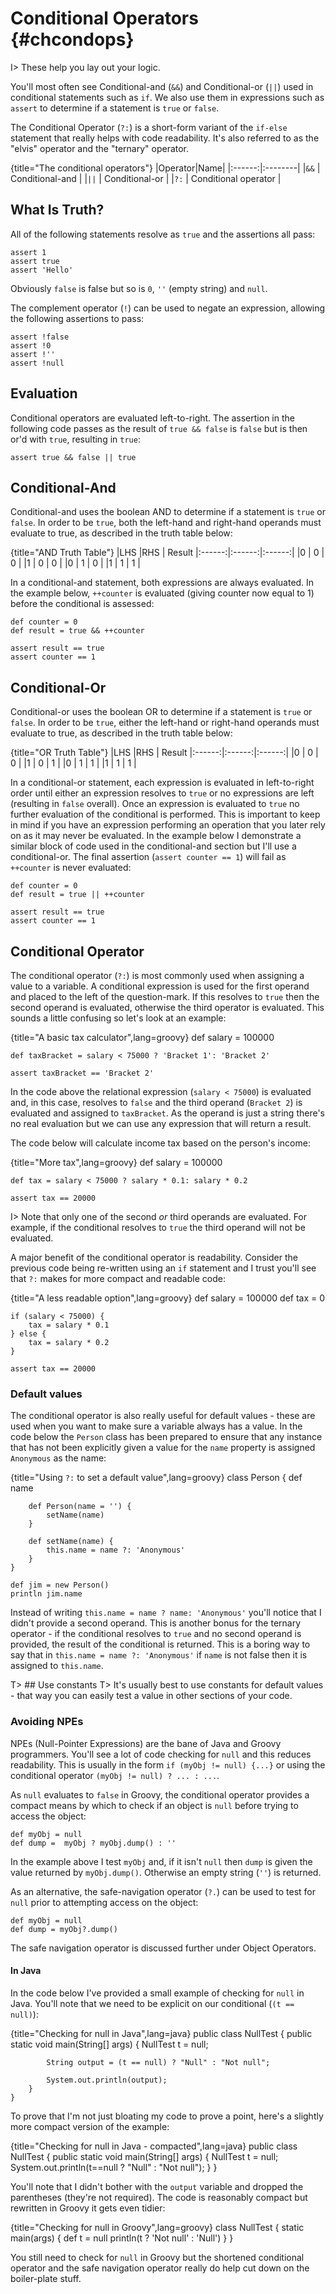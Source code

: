 # Conditional Operators {#chcondops}

I> These help you lay out your logic.

You'll most often see Conditional-and (`&&`) and Conditional-or (`||`) used in conditional statements such as `if`. We also use them in expressions such as `assert` to determine if a statement is `true` or `false`.

The Conditional Operator (`?:`) is a short-form variant of the `if-else` statement that really helps with code readability. It's also referred to as the "elvis" operator and the "ternary" operator.

{title="The conditional operators"}
|Operator|Name|
|:------:|:--------|
|`&&`	|  Conditional-and	|
|`||`	|  Conditional-or	|
|`?:`	|  Conditional operator	|

## What Is Truth?

All of the following statements resolve as `true` and the assertions all pass:


	assert 1
	assert true
	assert 'Hello'


Obviously `false` is false but so is `0`, `''` (empty string) and `null`.

The complement operator (`!`) can be used to negate an expression, allowing the following assertions to pass:


	assert !false
	assert !0
	assert !''
	assert !null


## Evaluation

Conditional operators are evaluated left-to-right. The assertion in the following code passes as the result of `true && false` is `false` but is then or'd with `true`, resulting in `true`:


	assert true && false || true


## Conditional-And
Conditional-and uses the boolean AND to determine if a statement is `true` or `false`. In order to be `true`, both the left-hand and right-hand operands must evaluate to true, as described in the truth table below:

{title="AND Truth Table"}
|LHS  |RHS | Result
|:------:|:------:|:------:|
|0	| 0	| 0	|
|1	| 0	| 0	|
|0	| 1	| 0	|
|1	| 1	| 1	|

In a conditional-and statement, both expressions are always evaluated. In the example below, `++counter` is evaluated (giving counter now equal to 1) before the conditional is assessed:


	def counter = 0
	def result = true && ++counter

	assert result == true
	assert counter == 1


## Conditional-Or
Conditional-or uses the boolean OR to determine if a statement is `true` or `false`. In order to be `true`, either the left-hand or right-hand operands must evaluate to true, as described in the truth table below:

{title="OR Truth Table"}
|LHS  |RHS | Result
|:------:|:------:|:------:|
|0	| 0	| 0	|
|1	| 0	| 1	|
|0	| 1	| 1	|
|1	| 1	| 1	|

In a conditional-or statement, each expression is evaluated in left-to-right order until either an expression resolves to `true` or no expressions are left (resulting in `false` overall). Once an expression is evaluated to `true` no further evaluation of the conditional is performed. This is important to keep in mind if you have an expression performing an operation that you later rely on as it may never be evaluated. In the example below I demonstrate a similar block of code used in the conditional-and section but I'll use a conditional-or. The final assertion (`assert counter == 1`) will fail as `++counter` is never evaluated:


	def counter = 0
	def result = true || ++counter

	assert result == true
	assert counter == 1


## Conditional Operator

The conditional operator (`?:`) is most commonly used when assigning a value to a variable. A conditional expression is used for the first operand and placed to the left of the question-mark. If this resolves to `true` then the second operand is evaluated, otherwise the third operator is evaluated. This sounds a little confusing so let's look at an example:

{title="A basic tax calculator",lang=groovy}
	def salary = 100000

	def taxBracket = salary < 75000 ? 'Bracket 1': 'Bracket 2'

	assert taxBracket == 'Bracket 2'


In the code above the relational expression (`salary < 75000`) is evaluated and, in this case, resolves to `false` and the third operand (`Bracket 2`) is evaluated and assigned to `taxBracket`. As the operand is just a string there's no real evaluation but we can use any expression that will return a result.

The code below will calculate income tax based on the person's income:

{title="More tax",lang=groovy}
	def salary = 100000

	def tax = salary < 75000 ? salary * 0.1: salary * 0.2

	assert tax == 20000


I> Note that only one of the second _or_ third operands are evaluated. For example, if the conditional resolves to `true` the third operand will not be evaluated.

A major benefit of the conditional operator is readability. Consider the previous code being re-written using an `if` statement and I trust you'll see that `?:` makes for more compact and readable code:

{title="A less readable option",lang=groovy}
	def salary = 100000
	def tax = 0

	if (salary < 75000) {
	    tax = salary * 0.1
	} else {
	    tax = salary * 0.2
	}

	assert tax == 20000


### Default values

The conditional operator is also really useful for default values - these are used when you want to make sure a variable always has a value. In the code below the `Person` class has been prepared to ensure that any instance that has not been explicitly given a value for the `name` property is assigned `Anonymous` as the name:

{title="Using `?:` to set a default value",lang=groovy}
	class Person {
	    def name

	    def Person(name = '') {
	        setName(name)
	    }

	    def setName(name) {
	        this.name = name ?: 'Anonymous'
	    }
	}

	def jim = new Person()
	println jim.name


Instead of writing `this.name = name ? name: 'Anonymous'` you'll notice that I didn't provide a second operand. This is another bonus for the ternary operator - if the conditional resolves to `true` and no second operand is provided, the result of the conditional is returned. This is a boring way to say that in `this.name = name ?: 'Anonymous'` if `name` is not false then it is assigned to `this.name`.

T> ## Use constants
T> It's usually best to use constants for default values - that way you can easily test a value in other sections of your code.

### Avoiding NPEs
NPEs (Null-Pointer Expressions) are the bane of Java and Groovy programmers. You'll see a lot of code checking for `null` and this reduces readability. This is usually in the form `if (myObj != null) {...}` or using the conditional operator `(myObj != null) ? ... : ...`.

As `null` evaluates to `false` in Groovy, the conditional operator provides a compact means by which to check if an object is `null` before trying to access the object:


	def myObj = null
	def dump =  myObj ? myObj.dump() : ''


In the example above I test `myObj` and, if it isn't `null` then `dump` is given the value returned by `myObj.dump()`. Otherwise an empty string (`''`) is returned.

As an alternative, the safe-navigation operator (`?.`) can be used to test for `null` prior to attempting access on the object:


	def myObj = null
	def dump = myObj?.dump()


The safe navigation operator is discussed further under Object Operators.

#### In Java
In the code below I've provided a small example of checking for `null` in Java. You'll note that we need to be explicit on our conditional (`(t == null)`):

{title="Checking for null in Java",lang=java}
	public class NullTest {
	    public static void main(String[] args) {
	        NullTest t = null;

	        String output = (t == null) ? "Null" : "Not null";

	        System.out.println(output);
	    }
	}


To prove that I'm not just bloating my code to prove a point, here's a slightly more compact version of the example:

{title="Checking for null in Java - compacted",lang=java}
	public class NullTest {
	    public static void main(String[] args) {
	        NullTest t = null;
	        System.out.println(t==null ? "Null" : "Not null");
	    }
	}


You'll note that I didn't bother with the `output` variable and dropped the parentheses (they're not required). The code is reasonably compact but rewritten in Groovy it gets even tidier:

{title="Checking for null in Groovy",lang=groovy}
	class NullTest {
	    static main(args) {
	        def t = null
	        println(t ? 'Not null' : 'Null')
	    }
	}


You still need to check for `null` in Groovy but the shortened conditional operator and the safe navigation operator really do help cut down on the boiler-plate stuff.

